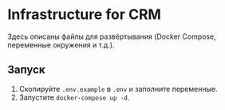 # Infrastructure for CRM

Здесь описаны файлы для развёртывания (Docker Compose, переменные окружения и т.д.).

## Запуск

1. Скопируйте `.env.example` в `.env` и заполните переменные.
2. Запустите `docker-compose up -d`.
